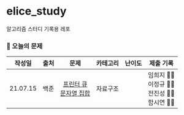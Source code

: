 # elice_study

알고리즘 스터디 기록용 레포

### 📖 오늘의 문제

|  작성일  | 출처 |                                                   문제                                                    | 카테고리 | 난이도 |                     제출 기록                     |
| :------: | :--: | :-------------------------------------------------------------------------------------------------------: | :------: | :----: | :-----------------------------------------------: |
| 21.07.15 | 백준 | [프린터 큐](https://www.acmicpc.net/problem/1966)<br>[문자열 집합](https://www.acmicpc.net/problem/14425) | 자료구조 |        | 임희지 🥕🥕<br>이정규 🥕🥕<br>전진성 🥕🥕<br>함시연 🥕🥕<br> |
